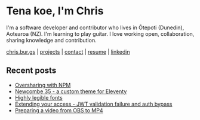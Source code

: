 # Tena koe, I'm Chris

I'm a software developer and contributor who lives in Ōtepoti (Dunedin), Aotearoa (NZ). I'm learning to play guitar. I love working open, collaboration, sharing knowledge and contribution.

[chris.bur.gs](https://chris.bur.gs) | [projects](https://chris.bur.gs/projects/) | [contact](https://chris.bur.gs/contact/) | [resume](https://chris.bur.gs/resume) | [linkedin](https://linkedin.com/in/stephenajulu)

## Recent posts

<!-- BLOG-POST-LIST:START -->
- [Oversharing with NPM](https://chris.bur.gs/npm-overshare/)
- [Newcombe 35 - a custom theme for Eleventy](https://chris.bur.gs/newcombe-35/)
- [Highly legible fonts](https://chris.bur.gs/highly-legible-fonts/)
- [Extending your access - JWT validation failure and auth bypass](https://chris.bur.gs/extended-access-jwt-bypass/)
- [Preparing a video from OBS to MP4](https://chris.bur.gs/video-for-bug-report/)
<!-- BLOG-POST-LIST:END -->
